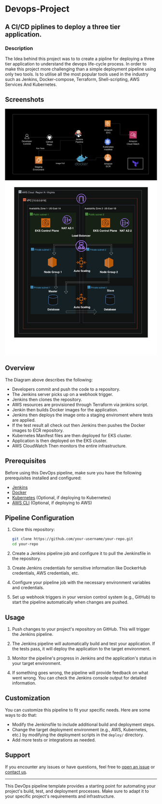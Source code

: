 # Devops-Project

## A CI/CD piplines to deploy a three tier application. 

### Description 

The Idea behind this project was to to create a pipline for deploying a three tier application to understand the devops life-cycle process. In order to make this project more challenging than a simple deployment pipeline using only two tools. Is to utilise all the most popular tools used in the industry such as Jenkins, Docker-compose, Terraform, Shell-scripting, AWS Services And Kubernetes.

## Screenshots

  
![](Jenkins/Diagram-1.png)  ![](Jenkins/Architecture2.png)


## Overview

The Diagram above describes the following:

* Developers commit and push the code to a repository.
* The Jenkins server picks up on a webhook trigger.
* Jenkins then clones the repository.
* AWS resources are provisioned through Terraform via jenkins script.
* Jenkin then builds Docker images for the application.
* Jenkins then deploys the image onto a staging enviroment where tests are applied.
* If the test result all check out then Jenkins then pushes the Docker images to ECR repository.
* Kubernetes Manifest files are then deployed for EKS cluster.
* Application is then deployed on the EKS cluster.
* AWS CloudWatch Then monitors the entire infrastructure. 



## Prerequisites

Before using this DevOps pipeline, make sure you have the following prerequisites installed and configured:

- [Jenkins](https://www.jenkins.io/)
- [Docker](https://www.docker.com/)
- [Kubernetes](https://kubernetes.io/) (Optional, if deploying to Kubernetes)
- [AWS CLI](https://aws.amazon.com/cli/) (Optional, if deploying to AWS)

## Pipeline Configuration

1. Clone this repository:

    ```bash
    git clone https://github.com/your-username/your-repo.git
    cd your-repo
    ```

2. Create a Jenkins pipeline job and configure it to pull the Jenkinsfile in the repository.

3. Create Jenkins credentials for sensitive information like DockerHub credentials, AWS credentials, etc.

4. Configure your pipeline job with the necessary environment variables and credentials.

5. Set up webhook triggers in your version control system (e.g., GitHub) to start the pipeline automatically when changes are pushed.

## Usage

1. Push changes to your project's repository on GitHub. This will trigger the Jenkins pipeline.

2. The Jenkins pipeline will automatically build and test your application. If the tests pass, it will deploy the application to the target environment.

3. Monitor the pipeline's progress in Jenkins and the application's status in your target environment.

4. If something goes wrong, the pipeline will provide feedback on what went wrong. You can check the Jenkins console output for detailed information.

## Customization

You can customize this pipeline to fit your specific needs. Here are some ways to do that:

- Modify the Jenkinsfile to include additional build and deployment steps.
- Change the target deployment environment (e.g., AWS, Kubernetes, etc.) by modifying the deployment scripts in the `deploy/` directory.
- Add more tests or integrations as needed.

## Support

If you encounter any issues or have questions, feel free to [open an issue](https://github.com/your-username/your-repo/issues) or [contact us](mailto:your-email@example.com).

---

This DevOps pipeline template provides a starting point for automating your project's build, test, and deployment processes. Make sure to adapt it to your specific project's requirements and infrastructure.

